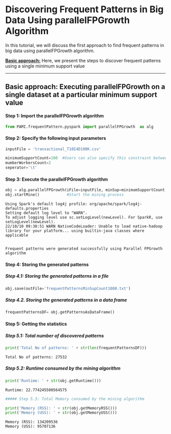 # Discovering Frequent Patterns in Big Data Using parallelFPGrowth Algorithm

In this tutorial, we will discuss the first approach to find frequent patterns in big data using parallelFPGrowth algorithm.

[__Basic approach:__](#basicApproach) Here, we present the steps to discover frequent patterns using a single minimum support value

***

## <a id='basicApproach'>Basic approach: Executing parallelFPGrowth on a single dataset at a particular minimum support value</a>

#### Step 1: Import the parallelFPGrowth algorithm


```python
from PAMI.frequentPattern.pyspark import parallelFPGrowth  as alg
```

#### Step 2: Specify the following input parameters


```python
inputFile = 'transactional_T10I4D100K.csv'

minimumSupportCount=100  #Users can also specify this constraint between 0 to 1.
mumberWorkersCount=2
seperator='\t'       
```

#### Step 3: Execute the parallelFPGrowth algorithm


```python
obj = alg.parallelFPGrowth(iFile=inputFile, minSup=minimumSupportCount,numWorkers=mumberWorkersCount, sep=seperator)    #initialize
obj.startMine()            #Start the mining process
```

    Using Spark's default log4j profile: org/apache/spark/log4j-defaults.properties
    Setting default log level to "WARN".
    To adjust logging level use sc.setLogLevel(newLevel). For SparkR, use setLogLevel(newLevel).
    22/10/10 09:38:51 WARN NativeCodeLoader: Unable to load native-hadoop library for your platform... using builtin-java classes where applicable
                                                                                    

    Frequent patterns were generated successfully using Parallel FPGrowth algorithm


#### Step 4: Storing the generated patterns

##### Step 4.1: Storing the generated patterns in a file


```python
obj.save(outFile='frequentPatternsMinSupCount1000.txt')
```

##### Step 4.2. Storing the generated patterns in a data frame


```python
frequentPatternsDF= obj.getPatternsAsDataFrame()
```

#### Step 5: Getting the statistics

##### Step 5.1: Total number of discovered patterns 


```python
print('Total No of patterns: ' + str(len(frequentPatternsDF)))
```

    Total No of patterns: 27532


##### Step 5.2: Runtime consumed by the mining algorithm


```python
print('Runtime: ' + str(obj.getRuntime()))
```

    Runtime: 22.774245500564575



```python
##### Step 5.3: Total Memory consumed by the mining algorithm
```


```python
print('Memory (RSS): ' + str(obj.getMemoryRSS()))
print('Memory (USS): ' + str(obj.getMemoryUSS()))
```

    Memory (RSS): 134209536
    Memory (USS): 95707136

